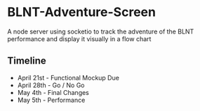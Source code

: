 # BLNT-Adventure-Screen
A node server using socketio to track the adventure of the BLNT performance and display it visually in a flow chart

## Timeline
- April 21st - Functional Mockup Due
- April 28th - Go / No Go
- May 4th    - Final Changes
- May 5th    - Performance
